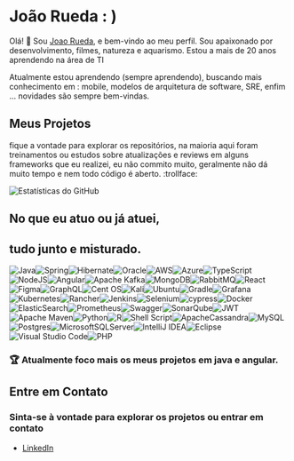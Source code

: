 # João Rueda : )

Olá! 👋 Sou [Joao Rueda](https://github.com/joaorueda), e bem-vindo ao meu perfil. Sou apaixonado por desenvolvimento, filmes, natureza e aquarismo. Estou a mais de 20 anos aprendendo na área de TI

Atualmente estou aprendendo (sempre aprendendo), buscando mais conhecimento em : mobile, modelos de arquitetura de software, SRE, enfim ... novidades são sempre bem-vindas.


## Meus Projetos


fique a vontade para explorar os repositórios, na maioria aqui foram treinamentos ou estudos sobre atualizações e reviews em alguns frameworks que eu realizei, eu não commito muito, geralmente não dá muito tempo e nem todo código é aberto. :trollface:


![Estatísticas do GitHub](https://github-readme-stats.vercel.app/api?username=joaorueda&show_icons=true&theme=dark)


## No que eu atuo ou já atuei,
## tudo junto e misturado.

![Java](https://img.shields.io/badge/java-%23ED8B00.svg?style=for-the-badge&logo=openjdk&logoColor=white)![Spring](https://img.shields.io/badge/spring-%236DB33F.svg?style=for-the-badge&logo=spring&logoColor=white)![Hibernate](https://img.shields.io/badge/Hibernate-59666C?style=for-the-badge&logo=Hibernate&logoColor=white)![Oracle](https://img.shields.io/badge/Oracle-F80000?style=for-the-badge&logo=oracle&logoColor=white)![AWS](https://img.shields.io/badge/AWS-%23FF9900.svg?style=for-the-badge&logo=amazon-aws&logoColor=white)![Azure](https://img.shields.io/badge/azure-%230072C6.svg?style=for-the-badge&logo=microsoftazure&logoColor=white)![TypeScript](https://img.shields.io/badge/typescript-%23007ACC.svg?style=for-the-badge&logo=typescript&logoColor=white)![NodeJS](https://img.shields.io/badge/node.js-6DA55F?style=for-the-badge&logo=node.js&logoColor=white)![Angular](https://img.shields.io/badge/angular-%23DD0031.svg?style=for-the-badge&logo=angular&logoColor=white)![Apache Kafka](https://img.shields.io/badge/Apache%20Kafka-000?style=for-the-badge&logo=apachekafka)![MongoDB](https://img.shields.io/badge/MongoDB-%234ea94b.svg?style=for-the-badge&logo=mongodb&logoColor=white)![RabbitMQ](https://img.shields.io/badge/Rabbitmq-FF6600?style=for-the-badge&logo=rabbitmq&logoColor=white)![React](https://img.shields.io/badge/react-%2320232a.svg?style=for-the-badge&logo=react&logoColor=%2361DAFB)![Figma](https://img.shields.io/badge/figma-%23F24E1E.svg?style=for-the-badge&logo=figma&logoColor=white)![GraphQL](https://img.shields.io/badge/-GraphQL-E10098?style=for-the-badge&logo=graphql&logoColor=white)![Cent OS](https://img.shields.io/badge/cent%20os-002260?style=for-the-badge&logo=centos&logoColor=F0F0F0)![Kali](https://img.shields.io/badge/Kali-268BEE?style=for-the-badge&logo=kalilinux&logoColor=white)![Ubuntu](https://img.shields.io/badge/Ubuntu-E95420?style=for-the-badge&logo=ubuntu&logoColor=white)![Gradle](https://img.shields.io/badge/Gradle-02303A.svg?style=for-the-badge&logo=Gradle&logoColor=white)![Grafana](https://img.shields.io/badge/grafana-%23F46800.svg?style=for-the-badge&logo=grafana&logoColor=white)![Kubernetes](https://img.shields.io/badge/kubernetes-%23326ce5.svg?style=for-the-badge&logo=kubernetes&logoColor=white)![Rancher](https://img.shields.io/badge/rancher-%230075A8.svg?style=for-the-badge&logo=rancher&logoColor=white)![Jenkins](https://img.shields.io/badge/jenkins-%232C5263.svg?style=for-the-badge&logo=jenkins&logoColor=white)![Selenium](https://img.shields.io/badge/-selenium-%43B02A?style=for-the-badge&logo=selenium&logoColor=white)![cypress](https://img.shields.io/badge/-cypress-%23E5E5E5?style=for-the-badge&logo=cypress&logoColor=058a5e)![Docker](https://img.shields.io/badge/docker-%230db7ed.svg?style=for-the-badge&logo=docker&logoColor=white)![ElasticSearch](https://img.shields.io/badge/-ElasticSearch-005571?style=for-the-badge&logo=elasticsearch)![Prometheus](https://img.shields.io/badge/Prometheus-E6522C?style=for-the-badge&logo=Prometheus&logoColor=white)![Swagger](https://img.shields.io/badge/-Swagger-%23Clojure?style=for-the-badge&logo=swagger&logoColor=white)![SonarQube](https://img.shields.io/badge/SonarQube-black?style=for-the-badge&logo=sonarqube&logoColor=4E9BCD)![JWT](https://img.shields.io/badge/JWT-black?style=for-the-badge&logo=JSON%20web%20tokens)![Apache Maven](https://img.shields.io/badge/Apache%20Maven-C71A36?style=for-the-badge&logo=Apache%20Maven&logoColor=white)![Python](https://img.shields.io/badge/python-3670A0?style=for-the-badge&logo=python&logoColor=ffdd54)![R](https://img.shields.io/badge/r-%23276DC3.svg?style=for-the-badge&logo=r&logoColor=white)![Shell Script](https://img.shields.io/badge/shell_script-%23121011.svg?style=for-the-badge&logo=gnu-bash&logoColor=white)![ApacheCassandra](https://img.shields.io/badge/cassandra-%231287B1.svg?style=for-the-badge&logo=apache-cassandra&logoColor=white)![MySQL](https://img.shields.io/badge/mysql-%2300f.svg?style=for-the-badge&logo=mysql&logoColor=white)![Postgres](https://img.shields.io/badge/postgres-%23316192.svg?style=for-the-badge&logo=postgresql&logoColor=white)![MicrosoftSQLServer](https://img.shields.io/badge/Microsoft%20SQL%20Server-CC2927?style=for-the-badge&logo=microsoft%20sql%20server&logoColor=white)![IntelliJ IDEA](https://img.shields.io/badge/IntelliJIDEA-000000.svg?style=for-the-badge&logo=intellij-idea&logoColor=white)![Eclipse](https://img.shields.io/badge/Eclipse-FE7A16.svg?style=for-the-badge&logo=Eclipse&logoColor=white)![Visual Studio Code](https://img.shields.io/badge/Visual%20Studio%20Code-0078d7.svg?style=for-the-badge&logo=visual-studio-code&logoColor=white)![PHP](https://img.shields.io/badge/php-%23777BB4.svg?style=for-the-badge&logo=php&logoColor=white)

### :trophy: Atualmente foco mais os meus projetos em java e angular. 


## Entre em Contato
### Sinta-se à vontade para explorar os projetos ou entrar em contato

- [LinkedIn](https://www.linkedin.com/in/joao-rueda-developer/)


